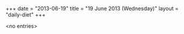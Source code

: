 +++
date = "2013-06-19"
title = "19 June 2013 (Wednesday)"
layout = "daily-diet"
+++

<p>&lt;no entries&gt;</p>
